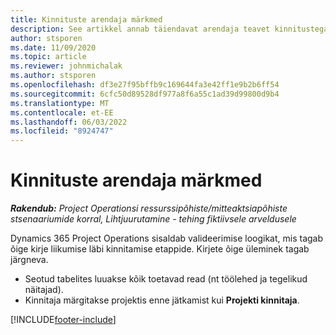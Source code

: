 ```yaml
---
title: Kinnituste arendaja märkmed
description: See artikkel annab täiendavat arendaja teavet kinnitustega töötamise kohta.
author: stsporen
ms.date: 11/09/2020
ms.topic: article
ms.reviewer: johnmichalak
ms.author: stsporen
ms.openlocfilehash: df3e27f95bffb9c169644fa3e42ff1e9b2b6ff54
ms.sourcegitcommit: 6cfc50d89528df977a8f6a55c1ad39d99800d9b4
ms.translationtype: MT
ms.contentlocale: et-EE
ms.lasthandoff: 06/03/2022
ms.locfileid: "8924747"
---
```

# <a name="developer-notes-for-approvals"></a>Kinnituste arendaja märkmed

_**Rakendub:** Project Operationsi ressurssipõhiste/mitteaktsiapõhiste stsenaariumide korral,  Lihtjuurutamine - tehing fiktiivsele arveldusele_

Dynamics 365 Project Operations sisaldab valideerimise loogikat, mis tagab õige kirje liikumise läbi kinnitamise etappide. Kirjete õige üleminek tagab järgneva. 

  - Seotud tabelites luuakse kõik toetavad read (nt töölehed ja tegelikud näitajad).
  - Kinnitaja märgitakse projektis enne jätkamist kui **Projekti kinnitaja**.


[!INCLUDE[footer-include](../includes/footer-banner.md)]